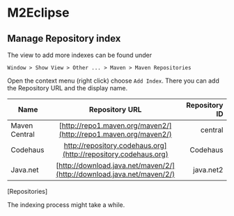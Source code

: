 # M2Eclipse #

## Manage Repository index ##

The view to add more indexes can be found under

`Window > Show View > Other ... > Maven > Maven Repositories`

Open the context menu (right click) choose `Add Index`. There you can add the Repository URL and the display name.

Name  | Repository URL | Repository ID |
 ------------ | :-----------: | -----------: |
Maven Central | [http://repo1.maven.org/maven2/](http://repo1.maven.org/maven2/) | central |
Codehaus | http://repository.codehaus.org](http://repository.codehaus.org)| Codehaus |
Java.net | [http://download.java.net/maven/2/](http://download.java.net/maven/2/) | java.net2 |
[Repositories]

The indexing process might take a while.
